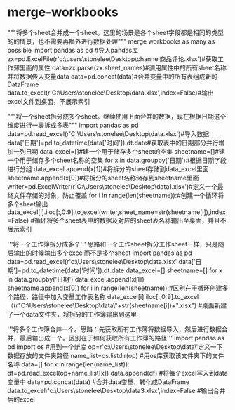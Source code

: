 # merge-workbooks
"""将多个sheet合并成一个sheet。这里的场景是各个sheet字段都是相同的类型的的情景，也不需要再额外进行数据处理"""
merge workbooks as many as possible
import pandas as pd #导入pandas库
zx=pd.ExcelFile(r'c:\users\stonelee\Desktop\channel商品评论.xlsx')#获取工作薄里面的属性
data=zx.parse(zx.sheet_names)#调用属性中的所有sheet名称并将数据传入变量data
data=pd.concat(data)#合并变量中的所有表组成新的DataFrame
data.to_excel(r'C:\Users\stonelee\Desktop\data.xlsx',index=False)#输出excel文件到桌面，不展示索引

"""将一个sheet拆分成多个sheet。继续使用上面合并的数据，现在根据日期这个维度进行一表拆成多表"""
import pandas as pd
data=pd.read_excel(r'C:\Users\stonelee\Desktop\data.xlsx')#导入数据
data['日期']=pd.to_datetime(data['时间']).dt.date#获取表中的日期部分并行增加一列日期
data_excel=[]#建一个用于储存多个sheet的空集
sheetname=[]#建一个用于储存多个sheet名称的空集
for x in data.groupby('日期')#根据日期字段进行分组
    data_excel.append(x[1])#将拆分的sheet存储到data_excel里面
    sheetname.append(x[0])#将拆分的sheet名称储存到sheetname里面
writer=pd.ExcelWriter(r'C:\Users\stonelee\Desktop\data1.xlsx')#定义一个最终文件存储的对象，防止覆盖
for i in range(len(sheetname)):#创建一个循环将多个sheet输出
    data_excel[i].iloc[:,0:9].to_excel(writer,sheet_name=str(sheetname[i]),index=False)
    #循环将多个sheet表中的数据及对应的sheet表名称输出至桌面，并且不展示索引
    
'''将一个工作簿拆分成多个'''
思路和一个工作sheet拆分工作sheet一样，只是随后输出的时候输出多个excel而不是多个sheet
import pandas as pd
data=pd.read_excel(r'c:\Users\stonelee\Desktop\data.xlsx'
data['日期']=pd.to_datetime(data['时间']).dt.date
data_excel=[]
sheetname=[]
for x in data.groupby('日期')
    data_excel.append(x[1])   
    sheetname.append(x[0])
for i in range(len(sheetname)):#区别在于循环创建多个路径，路径中加入变量工作表名称
    data_excel[i].iloc[:,0:9].to_excel（(r"C:\Users\stonelee\Desktop\data\\"+str(sheetname[i])+".xlsx")
 #桌面新建了一个data文件夹，将拆分的工作簿输出到这里
 
'''将多个工作簿合并一个。思路：先获取所有工作簿将数据导入，然后进行数据合并，最后输出成一个。区别在于如何获取所有工作簿的路径'''
import pandas as pd
import os #用到一个新库
op=r'c:\Users\stonelee\Desktop\data\\'定义一下数据存放的文件夹路径
name_list=os.listdir(op) #用os库获取该文件夹下的文件名称
data=[]
for x in range(len(name_list)):
    df=pd.read_excel(op+name_list[x])
    data.append(df) #将每个excel写入到data变量中
data=pd.concat(data) #合并data变量，转化成DataFrame
data.to_excelr'c:\Users\stonelee\Desktop\data3.xlsx',index=False #输出合并后的excel


